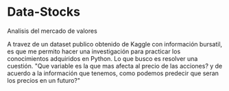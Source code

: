 # Data-Stocks
Analisis del mercado de valores

A travez de un dataset publico obtenido de Kaggle con información bursatil, es que me permito hacer una investigación para practicar los conocimientos adquiridos en Python. Lo que busco es resolver una cuestión.
"Que variable es la que mas afecta al precio de las acciones? y de acuerdo a la información que tenemos, como podemos predecir que seran los precios en un futuro?"

